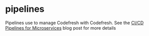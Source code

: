 # pipelines

Pipelines use to manage Codefresh with Codefresh. See the [CI/CD Pipelines for Microservices](https://codefresh.io/continuous-deployment/ci-cd-pipelines-microservices/) blog post for more details
